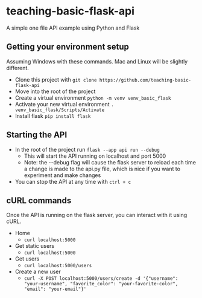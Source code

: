 # teaching-basic-flask-api
A simple one file API example using Python and Flask

## Getting your environment setup
 Assuming Windows with these commands. Mac and Linux will be slightly different.
 - Clone this project with `git clone https://github.com/teaching-basic-flask-api`
 - Move into the root of the project
 - Create a virtual environment `python -m venv venv_basic_flask`
 - Activate your new virtual environment `. venv_basic_flask/Scripts/Activate`
 - Install flask `pip install flask`


## Starting the API
 - In the root of the project run `flask --app api run --debug`
    - This will start the API running on localhost and port 5000
    - Note: the --debug flag will cause the flask server to reload each time a change is made to the api.py file, which is nice if you want to experiment and make changes
 - You can stop the API at any time with `ctrl + c`

## cURL commands
Once the API is running on the flask server, you can interact with it using cURL.
 - Home
    - `curl localhost:5000`
 - Get static users
    - `curl localhost:5000`
 - Get users
    - `curl localhost:5000/users`
 - Create a new user
    - `curl -X POST localhost:5000/users/create -d '{"username": "your-username", "favorite_color": "your-favorite-color", "email": "your-email"}'`
